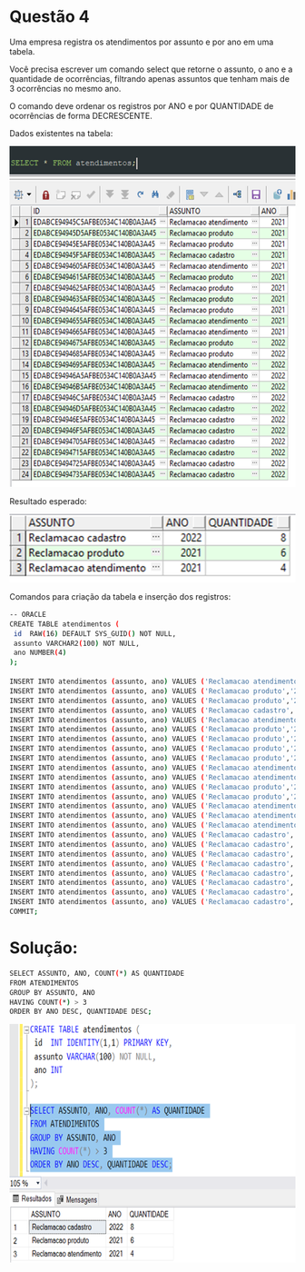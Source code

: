 # Questão 4


Uma empresa registra os atendimentos por assunto e por ano em uma tabela.

Você precisa escrever um comando select que retorne o assunto, o ano e a quantidade de ocorrências, filtrando apenas assuntos que tenham mais de 3 ocorrências no mesmo ano.

O comando deve ordenar os registros por ANO e por QUANTIDADE de ocorrências de forma DECRESCENTE.

Dados existentes na tabela:

<p align="center">
	<img src="../assets/dados_existentes.png" alt="csharp" title="C#" width="900" height="600">
</p>

Resultado esperado:
 
<p align="center">
	<img src="../assets/resultadoesperado.png" alt="csharp" title="C#" width="550" height="120">
</p>

Comandos para criação da tabela e inserção dos registros:

```bash
-- ORACLE
CREATE TABLE atendimentos (
 id  RAW(16) DEFAULT SYS_GUID() NOT NULL,
 assunto VARCHAR2(100) NOT NULL,
 ano NUMBER(4)
);

INSERT INTO atendimentos (assunto, ano) VALUES ('Reclamacao atendimento','2021');
INSERT INTO atendimentos (assunto, ano) VALUES ('Reclamacao produto','2021');
INSERT INTO atendimentos (assunto, ano) VALUES ('Reclamacao produto','2021');
INSERT INTO atendimentos (assunto, ano) VALUES ('Reclamacao cadastro','2021');
INSERT INTO atendimentos (assunto, ano) VALUES ('Reclamacao atendimento','2021');
INSERT INTO atendimentos (assunto, ano) VALUES ('Reclamacao produto','2021');
INSERT INTO atendimentos (assunto, ano) VALUES ('Reclamacao produto','2021');
INSERT INTO atendimentos (assunto, ano) VALUES ('Reclamacao produto','2021');
INSERT INTO atendimentos (assunto, ano) VALUES ('Reclamacao produto','2021');
INSERT INTO atendimentos (assunto, ano) VALUES ('Reclamacao atendimento','2021');
INSERT INTO atendimentos (assunto, ano) VALUES ('Reclamacao atendimento','2021');
INSERT INTO atendimentos (assunto, ano) VALUES ('Reclamacao produto','2022');
INSERT INTO atendimentos (assunto, ano) VALUES ('Reclamacao produto','2022');
INSERT INTO atendimentos (assunto, ano) VALUES ('Reclamacao atendimento','2022');
INSERT INTO atendimentos (assunto, ano) VALUES ('Reclamacao atendimento','2022');
INSERT INTO atendimentos (assunto, ano) VALUES ('Reclamacao atendimento','2022');
INSERT INTO atendimentos (assunto, ano) VALUES ('Reclamacao cadastro','2022');
INSERT INTO atendimentos (assunto, ano) VALUES ('Reclamacao cadastro','2022');
INSERT INTO atendimentos (assunto, ano) VALUES ('Reclamacao cadastro','2022');
INSERT INTO atendimentos (assunto, ano) VALUES ('Reclamacao cadastro','2022');
INSERT INTO atendimentos (assunto, ano) VALUES ('Reclamacao cadastro','2022');
INSERT INTO atendimentos (assunto, ano) VALUES ('Reclamacao cadastro','2022');
INSERT INTO atendimentos (assunto, ano) VALUES ('Reclamacao cadastro','2022');
INSERT INTO atendimentos (assunto, ano) VALUES ('Reclamacao cadastro','2022');
COMMIT;


```

# Solução:


```bash
SELECT ASSUNTO, ANO, COUNT(*) AS QUANTIDADE
FROM ATENDIMENTOS
GROUP BY ASSUNTO, ANO
HAVING COUNT(*) > 3
ORDER BY ANO DESC, QUANTIDADE DESC;

```

<p align="center">
	<img src="../assets/havingquery.png" alt="csharp" title="C#" width="850" height="420">
</p>
